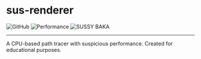 # sus-renderer

![GitHub](https://img.shields.io/github/license/yottayocta/sus-renderer?style=for-the-badge)
![Performance](https://img.shields.io/badge/performance-questionable-blue?style=for-the-badge)
![SUSSY BAKA](https://img.shields.io/badge/sussy-baka-red?style=for-the-badge)

---

A CPU-based path tracer with suspicious performance. Created for educational purposes.
